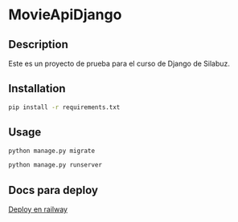 # MovieApiDjango

## Description

Este es un proyecto de prueba para el curso de Django de Silabuz.

## Installation

```bash
pip install -r requirements.txt
```

## Usage

```bash
python manage.py migrate

python manage.py runserver
```

## Docs para deploy

[Deploy en railway](./docs/deploy.md)